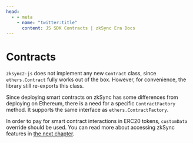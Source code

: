 ```yaml
---
head:
  - - meta
    - name: "twitter:title"
      content: JS SDK Contracts | zkSync Era Docs
---
```


# Contracts

`zksync2-js` does not implement any new `Contract` class, since `ethers.Contract` fully works out of the box. However, for convenience, the library still re-exports this class.

Since deploying smart contracts on zkSync has some differences from deploying on Ethereum, there is a need for a specific `ContractFactory` method. It supports the same interface as `ethers.ContractFactory`.

In order to pay for smart contract interactions in ERC20 tokens, `customData` override should be used. You can read more about accessing zkSync features in [the next chapter](./features.md).
